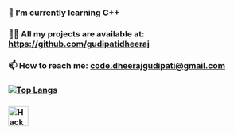   
### 🌱 I’m currently learning C++
### 👨‍💻 All my projects are available at: https://github.com/gudipatidheeraj
### 📫 How to reach me: code.dheerajgudipati@gmail.com



### [![Top Langs](https://github-readme-stats-git-masterrstaa-rickstaa.vercel.app/api/top-langs/?username=gudipatidheeraj)](https://github.com/gudipatidheeraj/github-readme-stats)

###
###
###
### <a href="https://www.hackerrank.com/gudipatidheeraj">
###  <img src="https://upload.wikimedia.org/wikipedia/commons/6/6a/Hackerrank_meaningful_logo.svg" width="40" height="40" alt="HackerRank"/>
### </a>







<!--
**gudipatidheeraj/gudipatidheeraj** is a ✨ _special_ ✨ repository because its `README.md` (this file) appears on your GitHub profile.

Here are some ideas to get you started:

- 🔭 I’m currently working on ...
- 👯 I’m looking to collaborate on ...
- 🤔 I’m looking for help with ...
- 💬 Ask me about ...
- 😄 Pronouns: ...
- ⚡ Fun fact: ...
-->
